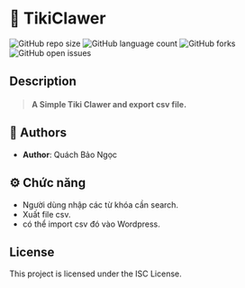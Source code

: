 # 📒 TikiClawer
![GitHub repo size](https://img.shields.io/github/repo-size/QuachNgoc/TikiClawer?style=for-the-badge)
![GitHub language count](https://img.shields.io/github/languages/count/QuachNgoc/TikiClawer?style=for-the-badge)
![GitHub forks](https://img.shields.io/github/forks/QuachNgoc/TikiClawer?style=for-the-badge)
![GitHub open issues](https://img.shields.io/github/issues/QuachNgoc/TikiClawer?style=for-the-badge)

## Description
> #### A Simple Tiki Clawer and export csv file.


## 🧐 Authors
- **Author**: Quách Bảo Ngọc

## ⚙️ Chức năng
- Người dùng nhập các từ khóa cần search.
- Xuất file csv.
- có thể import csv đó vào Wordpress.

## License
This project is licensed under the ISC License.